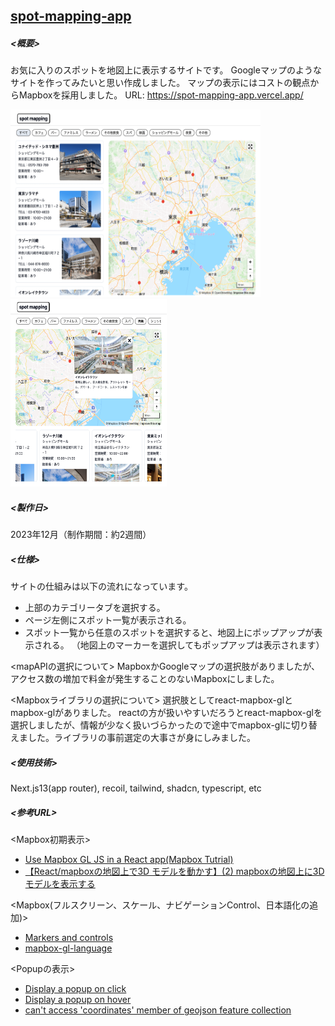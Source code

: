## <u>spot-mapping-app</u>

##### <概要>

お気に入りのスポットを地図上に表示するサイトです。
Googleマップのようなサイトを作ってみたいと思い作成しました。
マップの表示にはコストの観点からMapboxを採用しました。
URL: https://spot-mapping-app.vercel.app/

<img src="public/readme/spot-mapping-app.png" alt="spot-mapping-app" title="spot-mapping-app" width="400" height="300"><img src="public/readme/spot-mapping-app-sp.png" alt="spot-mapping-app-sp" title="spot-mapping-app-sp" width="250" height="300">

##### <製作日>

2023年12月（制作期間：約2週間）

##### <仕様>

サイトの仕組みは以下の流れになっています。

- 上部のカテゴリータブを選択する。
- ページ左側にスポット一覧が表示される。
- スポット一覧から任意のスポットを選択すると、地図上にポップアップが表示される。
（地図上のマーカーを選択してもポップアップは表示されます）

<mapAPIの選択について>
MapboxかGoogleマップの選択肢がありましたが、アクセス数の増加で料金が発生することのないMapboxにしました。

<Mapboxライブラリの選択について>
選択肢としてreact-mapbox-glとmapbox-glがありました。
reactの方が扱いやすいだろうとreact-mapbox-glを選択しましたが、情報が少なく扱いづらかったので途中でmapbox-glに切り替えました。ライブラリの事前選定の大事さが身にしみました。


##### <使用技術>

Next.js13(app router), recoil, tailwind, shadcn, typescript, etc

##### <参考URL>

<Mapbox初期表示>

- [Use Mapbox GL JS in a React app(Mapbox Tutrial)](https://docs.mapbox.com/help/tutorials/use-mapbox-gl-js-with-react/)
- [【React/mapboxの地図上で3D モデルを動かす】(2) mapboxの地図上に3Dモデルを表示する](https://qiita.com/itouoti/items/90550c8d529d63596d96)


<Mapbox(フルスクリーン、スケール、ナビゲーションControl、日本語化の追加)>

- [Markers and controls](https://docs.mapbox.com/mapbox-gl-js/api/markers/)
- [mapbox-gl-language](https://github.com/mapbox/mapbox-gl-language)

<Popupの表示>

- [Display a popup on click](https://docs.mapbox.com/mapbox-gl-js/example/popup-on-click/)
- [Display a popup on hover](https://docs.mapbox.com/mapbox-gl-js/example/popup-on-hover/)
- [can't access 'coordinates' member of geojson feature collection](https://stackoverflow.com/questions/55621480/cant-access-coordinates-member-of-geojson-feature-collection)